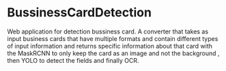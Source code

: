# BussinessCardDetection
 Web application for detection bussiness card.
A converter that takes as input business cards that have multiple formats and contain different types of input information and returns specific information about that card with the MaskRCNN to only keep the card as an image and not the background , then YOLO to detect the fields and finally OCR.
